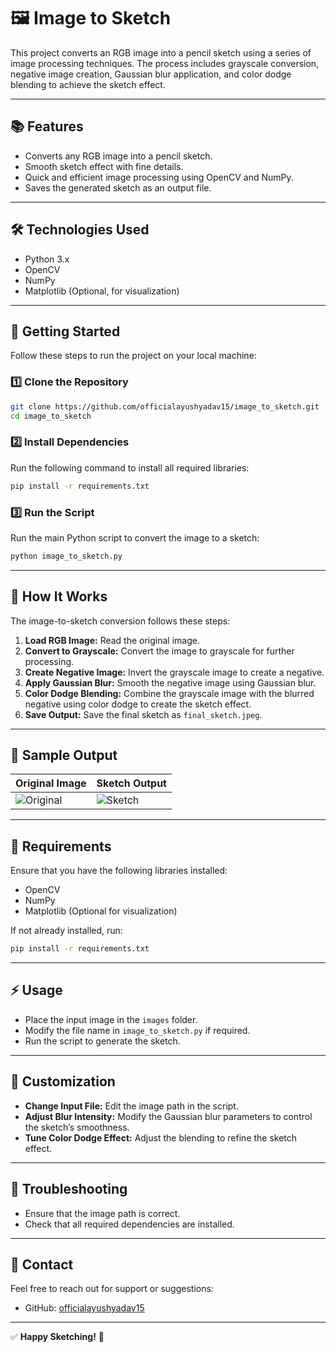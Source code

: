 # 🖼️ Image to Sketch

This project converts an RGB image into a pencil sketch using a series of image processing techniques. The process includes grayscale conversion, negative image creation, Gaussian blur application, and color dodge blending to achieve the sketch effect.

---

## 📚 Features
- Converts any RGB image into a pencil sketch.
- Smooth sketch effect with fine details.
- Quick and efficient image processing using OpenCV and NumPy.
- Saves the generated sketch as an output file.

---

## 🛠️ Technologies Used
- Python 3.x
- OpenCV
- NumPy
- Matplotlib (Optional, for visualization)



---

## 🚀 Getting Started
Follow these steps to run the project on your local machine:

### 1️⃣ Clone the Repository
```bash
git clone https://github.com/officialayushyadav15/image_to_sketch.git
cd image_to_sketch
```

### 2️⃣ Install Dependencies
Run the following command to install all required libraries:
```bash
pip install -r requirements.txt
```

### 3️⃣ Run the Script
Run the main Python script to convert the image to a sketch:
```bash
python image_to_sketch.py
```

---

## 📝 How It Works
The image-to-sketch conversion follows these steps:

1. **Load RGB Image:** Read the original image.
2. **Convert to Grayscale:** Convert the image to grayscale for further processing.
3. **Create Negative Image:** Invert the grayscale image to create a negative.
4. **Apply Gaussian Blur:** Smooth the negative image using Gaussian blur.
5. **Color Dodge Blending:** Combine the grayscale image with the blurred negative using color dodge to create the sketch effect.
6. **Save Output:** Save the final sketch as `final_sketch.jpeg`.

---

## 📸 Sample Output
| Original Image | Sketch Output |
|----------------|----------------|
| ![Original](images/image.jpeg) | ![Sketch](images/final_sketch.jpeg) |

---

## 📄 Requirements
Ensure that you have the following libraries installed:
- OpenCV
- NumPy
- Matplotlib (Optional for visualization)

If not already installed, run:
```bash
pip install -r requirements.txt
```

---

## ⚡ Usage
- Place the input image in the `images` folder.
- Modify the file name in `image_to_sketch.py` if required.
- Run the script to generate the sketch.

---

## 🧩 Customization
- **Change Input File:** Edit the image path in the script.
- **Adjust Blur Intensity:** Modify the Gaussian blur parameters to control the sketch’s smoothness.
- **Tune Color Dodge Effect:** Adjust the blending to refine the sketch effect.

---

## 🐞 Troubleshooting
- Ensure that the image path is correct.
- Check that all required dependencies are installed.

---

## 📧 Contact
Feel free to reach out for support or suggestions:
- GitHub: [officialayushyadav15](https://github.com/officialayushyadav15)


---

✅ **Happy Sketching!** 🎨

